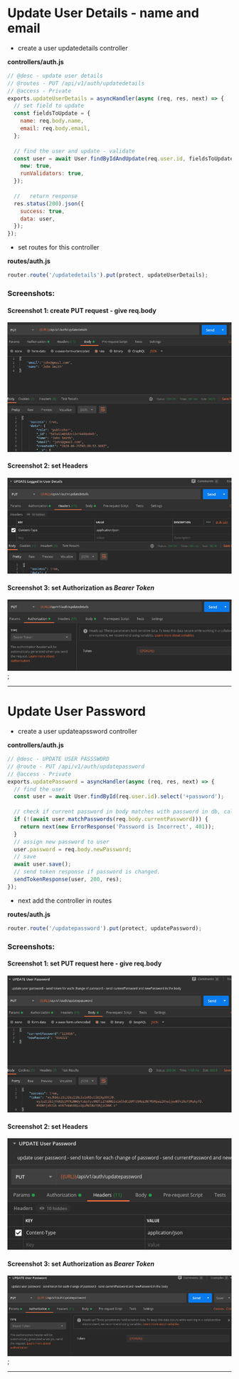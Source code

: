 # Update User Details - name and email

- create a user updatedetails controller

**controllers/auth.js**

```javascript
// @desc - update user details
// @routes - PUT /api/v1/auth/updatedetails
// @access - Private
exports.updateUserDetails = asyncHandler(async (req, res, next) => {
  // set field to update
  const fieldsToUpdate = {
    name: req.body.name,
    email: req.body.email,
  };

  // find the user and update - validate
  const user = await User.findByIdAndUpdate(req.user.id, fieldsToUpdate, {
    new: true,
    runValidators: true,
  });

  //   return response
  res.status(200).json({
    success: true,
    data: user,
  });
});
```

- set routes for this controller

**routes/auth.js**

```javascript
router.route('/updatedetails').put(protect, updateUserDetails);
```

### Screenshots:

#### Screenshot 1: create PUT request - give req.body

![image](./screenshots/postman_18.png 'image')

#### Screenshot 2: set Headers

![image](./screenshots/postman_19.png 'image')

#### Screenshot 3: set Authorization as _Bearer Token_

![image](./screenshots/postman_20.png 'image');

---

# Update User Password

- create a user updateapssword controller

**controllers/auth.js**

```javascript
// @desc - UPDATE USER PASSSWORD
// @route - PUT /api/v1/auth/updatepassword
// @access - Private
exports.updatePassword = asyncHandler(async (req, res, next) => {
  // find the user
  const user = await User.findById(req.user.id).select('+password');

  // check if current password in body matches with password in db, call matchPassword method in middleware
  if (!(await user.matchPasswords(req.body.currentPassword))) {
    return next(new ErrorResponse('Password is Incorrect', 401));
  }
  // assign new password to user
  user.password = req.body.newPassword;
  // save
  await user.save();
  // send token response if password is changed.
  sendTokenResponse(user, 200, res);
});
```

- next add the controller in routes

**routes/auth.js**

```javascript
router.route('/updatepassword').put(protect, updatePassword);
```

### Screenshots:

#### Screenshot 1: set PUT request here - give req.body

![image](./screenshots/postman14.png 'image')

#### Screenshot 2: set Headers

![image](./screenshots/postman_17.png 'image')

#### Screenshot 3: set Authorization as _Bearer Token_

![image](./screenshots/postman_16.png 'image');

---
